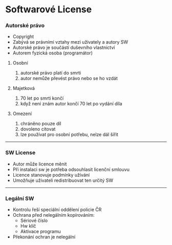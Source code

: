 # Softwarové License

### Autorské právo
- Copyright
- Zabývá se právními vztahy mezi uživately a autory SW
- Autorské právo je součástí duševního vlastnictví
- Autorem fyzická osoba (programátor)

1) Osobní 
	1) autorské právo platí do smrti
	2) autor nemůže převést právo nebo se ho vzdát
2) Majetková
	1) 70 let po smrti končí
	2) když není znám autor končí 70 let po vydání díla

1) Omezení
	1) chráněno pouze díl
	2) dovoleno citovat
	3) lze používat pro osobní potřebu, nelze dál šířit

---

### SW License
- Autor může licence měnit
- Při instalaci sw je potřeba odsouhlasit licenční smlouvu
- Licence stanovuje podmínky užívání
- Umožňuje uživateli redistribuovat ten určitý SW

---

### Legální SW
- Kontrolu řeší speciální oddělení policie ČR
- Ochrana před nelegálním kopírováním:
	- Sériové číslo
	- Hw klíč
	- Aktivace programu
- Překonání ochran je nelegální